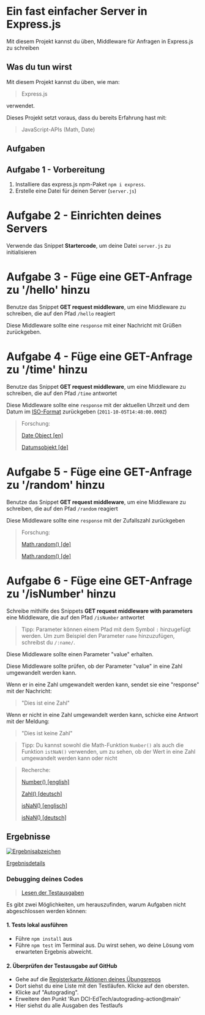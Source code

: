# Ein fast einfacher Server in Express.js

Mit diesem Projekt kannst du üben, Middleware für Anfragen in Express.js zu schreiben

## Was du tun wirst

Mit diesem Projekt kannst du üben, wie man:

> Express.js

verwendet.

Dieses Projekt setzt voraus, dass du bereits Erfahrung hast mit:

> JavaScript-APIs (Math, Date)

## Aufgaben

## Aufgabe 1 - Vorbereitung

1. Installiere das express.js npm-Paket `npm i express`.
2. Erstelle eine Datei für deinen Server (`server.js`)

# Aufgabe 2 - Einrichten deines Servers

Verwende das Snippet **Startercode**, um deine Datei `server.js` zu initialisieren

# Aufgabe 3 - Füge eine GET-Anfrage zu '/hello' hinzu

Benutze das Snippet **GET request middleware**, um eine Middleware zu schreiben, die auf den Pfad `/hello` reagiert

Diese Middleware sollte eine `response` mit einer Nachricht mit Grüßen zurückgeben.

# Aufgabe 4 - Füge eine GET-Anfrage zu '/time' hinzu

Benutze das Snippet **GET request middleware**, um eine Middleware zu schreiben, die auf den Pfad `/time` antwortet

Diese Middleware sollte eine `response` mit der aktuellen Uhrzeit und dem Datum im [ISO-Format](https://developer.mozilla.org/en-US/docs/Web/JavaScript/Reference/Global_Objects/Date/toISOString) zurückgeben (`2011-10-05T14:48:00.000Z`)

> Forschung:
>
> [Date Object [en]](https://developer.mozilla.org/en-US/docs/Web/JavaScript/Reference/Global_Objects/Date)
>
> [Datumsobjekt [de]](https://developer.mozilla.org/de/docs/Web/JavaScript/Reference/Global_Objects/Date)

# Aufgabe 5 - Füge eine GET-Anfrage zu '/random' hinzu

Benutze das Snippet **GET request middleware**, um eine Middleware zu schreiben, die auf den Pfad `/random` reagiert

Diese Middleware sollte eine `response` mit der Zufallszahl zurückgeben

> Forschung:
>
> [Math.random() [de]](https://developer.mozilla.org/en-US/docs/Web/JavaScript/Reference/Global_Objects/Math/random)
>
> [Math.random() [de]](https://developer.mozilla.org/de/docs/Web/JavaScript/Reference/Global_Objects/Math/random)

# Aufgabe 6 - Füge eine GET-Anfrage zu '/isNumber' hinzu

Schreibe mithilfe des Snippets **GET request middleware with parameters** eine Middleware, die auf den Pfad `/isNumber` antwortet

> Tipp: Parameter können einem Pfad mit dem Symbol `:` hinzugefügt werden. Um zum Beispiel den Parameter `name` hinzuzufügen, schreibst du `/:name/`.

Diese Middleware sollte einen Parameter "value" erhalten.

Diese Middleware sollte prüfen, ob der Parameter "value" in eine Zahl umgewandelt werden kann.

Wenn er in eine Zahl umgewandelt werden kann, sendet sie eine "response" mit der Nachricht:
> "Dies ist eine Zahl"

Wenn er nicht in eine Zahl umgewandelt werden kann, schicke eine Antwort mit der Meldung:
> "Dies ist keine Zahl"

> Tipp: Du kannst sowohl die Math-Funktion `Number()` als auch die Funktion `istNaN()` verwenden, um zu sehen, ob der Wert in eine Zahl umgewandelt werden kann oder nicht

> Recherche:
>
> [Number() [english]](https://developer.mozilla.org/en-US/docs/Web/JavaScript/Reference/Global_Objects/Number)
>
> [Zahl() [deutsch]](https://developer.mozilla.org/de/docs/Web/JavaScript/Reference/Global_Objects/Number)
>
> [isNaN() [englisch]](https://developer.mozilla.org/en-US/docs/Web/JavaScript/Reference/Global_Objects/isNaN)
>
> [isNaN() [deutsch]](https://developer.mozilla.org/de/docs/Web/JavaScript/Reference/Global_Objects/isNaN)

[//]: # (autograding info start)
## Ergebnisse
  [![Ergebnisabzeichen](../../blob/badges/.github/badges/autograding/badge.svg)](https://github.com/DigitalCareerInstitute/BE-Express-Almost-Simple-Server/actions)
  
  [Ergebnisdetails](https://github.com/DigitalCareerInstitute/BE-Express-Almost-Simple-Server/actions)
  
  ### Debugging deines Codes
  > [Lesen der Testausgaben](https://github.com/DCI-EdTech/autograding-setup/wiki/Reading-test-outputs)
  
  Es gibt zwei Möglichkeiten, um herauszufinden, warum Aufgaben nicht abgeschlossen werden können:
  #### 1. Tests lokal ausführen
  - Führe `npm install` aus
  - Führe `npm test` im Terminal aus. Du wirst sehen, wo deine Lösung vom erwarteten Ergebnis abweicht.
  
  #### 2. Überprüfen der Testausgabe auf GitHub
  - Gehe auf die [Registerkarte Aktionen deines Übungsrepos](https://github.com/DigitalCareerInstitute/BE-Express-Almost-Simple-Server/actions)
  - Dort siehst du eine Liste mit den Testläufen. Klicke auf den obersten.
  - Klicke auf "Autograding".
  - Erweitere den Punkt 'Run DCI-EdTech/autograding-action@main'
  - Hier siehst du alle Ausgaben des Testlaufs

[//]: # (autograding info end)
